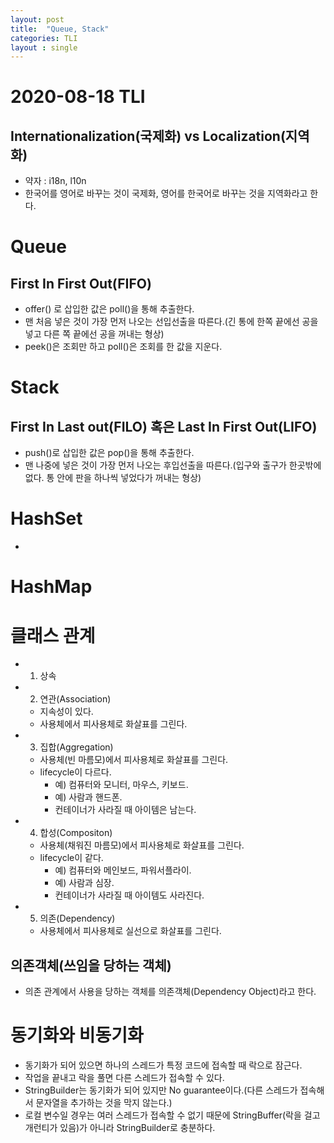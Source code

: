 ```yaml
---
layout: post
title:  "Queue, Stack"
categories: TLI
layout : single
---
```


# 2020-08-18 TLI

## Internationalization(국제화) vs Localization(지역화)
- 약자 : i18n, l10n
- 한국어를 영어로 바꾸는 것이 국제화, 영어를 한국어로 바꾸는 것을 지역화라고 한다.

# Queue

## First In First Out(FIFO)
- offer() 로 삽입한 값은 poll()을 통해 추출한다.
- 맨 처음 넣은 것이 가장 먼저 나오는 선입선출을 따른다.(긴 통에 한쪽 끝에선 공을 넣고 다른 쪽 끝에선 공을 꺼내는 형상)
- peek()은 조회만 하고 poll()은 조회를 한 값을 지운다.


# Stack 

## First In Last out(FILO) 혹은  Last In First Out(LIFO)
- push()로 삽입한 값은 pop()을 통해 추출한다.
- 맨 나중에 넣은 것이 가장 먼저 나오는 후입선출을 따른다.(입구와 출구가 한곳밖에 없다. 통 안에 판을 하나씩 넣었다가 꺼내는 형상)

# HashSet
- 

# HashMap

# 클래스 관계
- 01) 상속
- 02) 연관(Association)
    - 지속성이 있다.
    - 사용체에서 피사용체로 화살표를 그린다.
- 03) 집합(Aggregation)
    - 사용체(빈 마름모)에서 피사용체로 화살표를 그린다.
    - lifecycle이 다르다.
        - 예) 컴퓨터와 모니터, 마우스, 키보드.
        - 예) 사람과 핸드폰.
        - 컨테이너가 사라질 때 아이템은 남는다.
- 04) 합성(Compositon)
    - 사용체(채워진 마름모)에서 피사용체로 화살표를 그린다.
    - lifecycle이 같다.
        - 예) 컴퓨터와 메인보드, 파워서플라이.
        - 예) 사람과 심장.
        - 컨테이너가 사라질 때 아이템도 사라진다.
- 05) 의존(Dependency)
    - 사용체에서 피사용체로 실선으로 화살표를 그린다.

## 의존객체(쓰임을 당하는 객체)
- 의존 관계에서 사용을 당하는 객체를 의존객체(Dependency Object)라고 한다.

# 동기화와 비동기화
- 동기화가 되어 있으면 하나의 스레드가 특정 코드에 접속할 때 락으로 잠근다.
- 작업을 끝내고 락을 풀면 다른 스레드가 접속할 수 있다.
- StringBuilder는 동기화가 되어 있지만 No guarantee이다.(다른 스레드가 접속해서 문자열을 추가하는 것을 막지 않는다.)
- 로컬 변수일 경우는 여러 스레드가 접속할 수 없기 때문에 StringBuffer(락을 걸고 개런티가 있음)가 아니라 StringBuilder로 충분하다.

